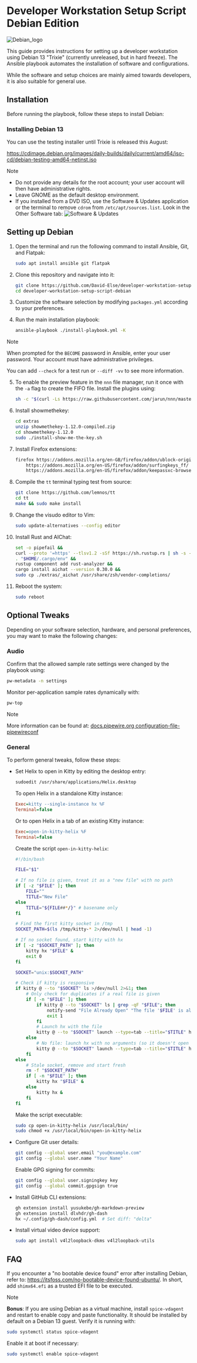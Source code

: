 # Developer Workstation Setup Script Debian Edition

![Debian_logo](./images/debian_logo.svg)

This guide provides instructions for setting up a developer workstation using Debian 13 "Trixie" (currently unreleased, but in hard freeze). The Ansible playbook automates the installation of software and configurations.

While the software and setup choices are mainly aimed towards developers, it is also suitable for general use.

## Installation

Before running the playbook, follow these steps to install Debian:

### Installing Debian 13

You can use the testing installer until Trixie is released this August:

https://cdimage.debian.org/images/daily-builds/daily/current/amd64/iso-cd/debian-testing-amd64-netinst.iso

> [!NOTE]
> - Do not provide any details for the root account; your user account will then have administrative rights.
> - Leave GNOME as the default desktop environment.
> - If you installed from a DVD ISO, use the Software & Updates application or the terminal to remove `cdrom` from `/etc/apt/sources.list`. Look in the Other Software tab:
> ![Software & Updates](./images/sources.png)

## Setting up Debian

1. Open the terminal and run the following command to install Ansible, Git, and Flatpak:
   ```sh
   sudo apt install ansible git flatpak
   ```

2. Clone this repository and navigate into it:
   ```sh
   git clone https://github.com/David-Else/developer-workstation-setup-script-debian
   cd developer-workstation-setup-script-debian
   ```

3. Customize the software selection by modifying `packages.yml` according to your preferences.

4. Run the main installation playbook:
   ```sh
   ansible-playbook ./install-playbook.yml -K
   ```

> [!NOTE]
> When prompted for the `BECOME` password in Ansible, enter your user password. Your account must have administrative privileges.
>
> You can add `--check` for a test run or `--diff -vv` to see more information.

5. To enable the preview feature in the `nnn` file manager, run it once with the `-a` flag to create the FIFO file. Install the plugins using:
   ```sh
   sh -c "$(curl -Ls https://raw.githubusercontent.com/jarun/nnn/master/plugins/getplugs)"
   ```

6. Install showmethekey:
   ```sh
   cd extras
   unzip showmethekey-1.12.0-compiled.zip
   cd showmethekey-1.12.0
   sudo ./install-show-me-the-key.sh
   ```

7. Install Firefox extensions:
   ```sh
   firefox https://addons.mozilla.org/en-GB/firefox/addon/ublock-origin/ \
       https://addons.mozilla.org/en-US/firefox/addon/surfingkeys_ff/ \
       https://addons.mozilla.org/en-US/firefox/addon/keepassxc-browser/ &
   ```

8. Compile the `tt` terminal typing test from source:
   ```sh
   git clone https://github.com/lemnos/tt
   cd tt
   make && sudo make install
   ```

9. Change the visudo editor to Vim:
   ```sh
   sudo update-alternatives --config editor
   ```

10. Install Rust and AIChat:
    ```sh
    set -o pipefail &&
    curl --proto '=https' --tlsv1.2 -sSf https://sh.rustup.rs | sh -s -- -y &&
    . "$HOME/.cargo/env" &&
    rustup component add rust-analyzer &&
    cargo install aichat --version 0.30.0 &&
    sudo cp ./extras/_aichat /usr/share/zsh/vendor-completions/
    ```

11. Reboot the system:
    ```sh
    sudo reboot
    ```

## Optional Tweaks

Depending on your software selection, hardware, and personal preferences, you may want to make the following changes:

### Audio

Confirm that the allowed sample rate settings were changed by the playbook using:
```sh
pw-metadata -n settings
```

Monitor per-application sample rates dynamically with:
```sh
pw-top
```

> [!NOTE]
> More information can be found at: [docs.pipewire.org configuration-file-pipewireconf](https://gitlab.freedesktop.org/pipewire/pipewire/-/wikis/Config-PipeWire#configuration-file-pipewireconf)

### General

To perform general tweaks, follow these steps:

- Set Helix to open in Kitty by editing the desktop entry:
  ```sh
  sudoedit /usr/share/applications/Helix.desktop
  ```

  To open Helix in a standalone Kitty instance:
  ```ini
  Exec=kitty --single-instance hx %F
  Terminal=false
  ```

  Or to open Helix in a tab of an existing Kitty instance:
  ```ini
  Exec=open-in-kitty-helix %F
  Terminal=false
  ```

  Create the script `open-in-kitty-helix`:
  ```sh
  #!/bin/bash

  FILE="$1"

  # If no file is given, treat it as a "new file" with no path
  if [ -z "$FILE" ]; then
      FILE=""
      TITLE="New File"
  else
      TITLE="${FILE##*/}" # basename only
  fi

  # Find the first kitty socket in /tmp
  SOCKET_PATH=$(ls /tmp/kitty-* 2>/dev/null | head -1)

  # If no socket found, start kitty with hx
  if [ -z "$SOCKET_PATH" ]; then
      kitty hx "$FILE" &
      exit 0
  fi

  SOCKET="unix:$SOCKET_PATH"

  # Check if kitty is responsive
  if kitty @ --to "$SOCKET" ls >/dev/null 2>&1; then
      # Only check for duplicates if a real file is given
      if [ -n "$FILE" ]; then
          if kitty @ --to "$SOCKET" ls | grep -qF "$FILE"; then
              notify-send "File Already Open" "The file '$FILE' is already open."
              exit 1
          fi
          # Launch hx with the file
          kitty @ --to "$SOCKET" launch --type=tab --title="$TITLE" hx "$FILE"
      else
          # No file: launch hx with no arguments (so it doesn't open '.')
          kitty @ --to "$SOCKET" launch --type=tab --title="$TITLE" hx
      fi
  else
      # Stale socket, remove and start fresh
      rm -f "$SOCKET_PATH"
      if [ -n "$FILE" ]; then
          kitty hx "$FILE" &
      else
          kitty hx &
      fi
  fi
  ```

  Make the script executable:
  ```sh
  sudo cp open-in-kitty-helix /usr/local/bin/
  sudo chmod +x /usr/local/bin/open-in-kitty-helix
  ```

- Configure Git user details:
  ```sh
  git config --global user.email "you@example.com"
  git config --global user.name "Your Name"
  ```

  Enable GPG signing for commits:
  ```sh
  git config --global user.signingkey key
  git config --global commit.gpgsign true
  ```

- Install GitHub CLI extensions:
  ```sh
  gh extension install yusukebe/gh-markdown-preview
  gh extension install dlvhdr/gh-dash
  hx ~/.config/gh-dash/config.yml  # Set diff: "delta"
  ```

- Install virtual video device support:
  ```sh
  sudo apt install v4l2loopback-dkms v4l2loopback-utils
  ```

## FAQ

If you encounter a "no bootable device found" error after installing Debian, refer to: https://itsfoss.com/no-bootable-device-found-ubuntu/. In short, add `shimx64.efi` as a trusted EFI file to be executed.

> [!NOTE]
> **Bonus**: If you are using Debian as a virtual machine, install `spice-vdagent` and restart to enable copy and paste functionality. It should be installed by default on a Debian 13 guest. Verify it is running with:
> ```sh
> sudo systemctl status spice-vdagent
> ```
> Enable it at boot if necessary:
> ```sh
> sudo systemctl enable spice-vdagent
> ```
